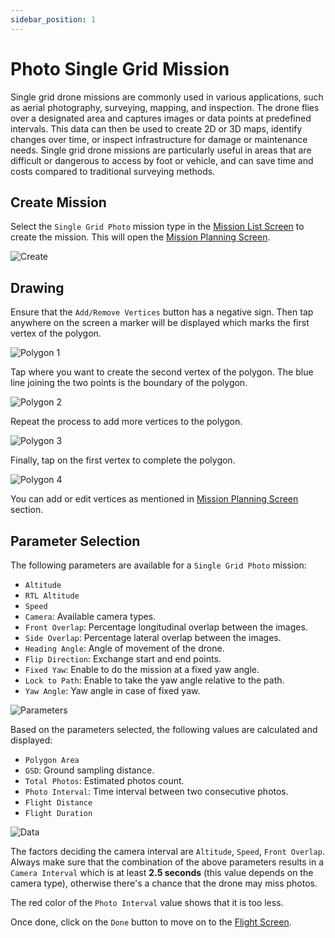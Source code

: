 ```yaml
---
sidebar_position: 1
---
```


# Photo Single Grid Mission

Single grid drone missions are commonly used in various applications, such as aerial photography, surveying, mapping,
and inspection. The drone flies over a designated area and captures images or data points at predefined intervals. This
data can then be used to create 2D or 3D maps, identify changes over time, or inspect infrastructure for damage or
maintenance needs. Single grid drone missions are particularly useful in areas that are difficult or dangerous to access
by foot or vehicle, and can save time and costs compared to traditional surveying methods.

## Create Mission

Select the `Single Grid Photo` mission type in the [Mission List Screen](../overview/mission-list-screen.md) to create
the mission. This will open the [Mission Planning Screen](../overview/mission-planning-screen.md).

![Create](img/single-grid-photo-create.jpg)

## Drawing

Ensure that the `Add/Remove Vertices` button has a negative sign. Then tap anywhere on the screen a marker will be
displayed which marks the first vertex of the polygon.

![Polygon 1](img/single-grid-photo-polygon-1.jpg)

Tap where you want to create the second vertex of the polygon. The blue line joining the two points is the boundary of
the polygon.

![Polygon 2](img/single-grid-photo-polygon-2.jpg)

Repeat the process to add more vertices to the polygon.

![Polygon 3](img/single-grid-photo-polygon-3.jpg)

Finally, tap on the first vertex to complete the polygon.

![Polygon 4](img/single-grid-photo-polygon-4.jpg)

You can add or edit vertices as mentioned in [Mission Planning Screen](../overview/mission-list-screen.md) section.

## Parameter Selection

The following parameters are available for a `Single Grid Photo` mission:

- `Altitude`
- `RTL Altitude`
- `Speed`
- `Camera`: Available camera types.
- `Front Overlap`: Percentage longitudinal overlap between the images.
- `Side Overlap`: Percentage lateral overlap between the images.
- `Heading Angle`: Angle of movement of the drone.
- `Flip Direction`: Exchange start and end points.
- `Fixed Yaw`: Enable to do the mission at a fixed yaw angle.
- `Lock to Path`: Enable to take the yaw angle relative to the path.
- `Yaw Angle`: Yaw angle in case of fixed yaw.

![Parameters](img/single-grid-photo-params.jpg)

Based on the parameters selected, the following values are calculated and displayed:

- `Polygon Area`
- `GSD`: Ground sampling distance.
- `Total Photos`: Estimated photos count.
- `Photo Interval`: Time interval between two consecutive photos.
- `Flight Distance`
- `Flight Duration`

![Data](img/single-grid-photo-data.jpg)

The factors deciding the camera interval are `Altitude`, `Speed`, `Front Overlap`. Always make sure that the combination
of the above parameters results in a `Camera Interval` which is at least **2.5 seconds** (this value depends on the
camera type), otherwise there's a chance that the drone may miss photos.

The red color of the `Photo Interval` value shows that it is too less.

Once done, click on the `Done` button to move on to the [Flight Screen](../overview/flight-screen.md).
